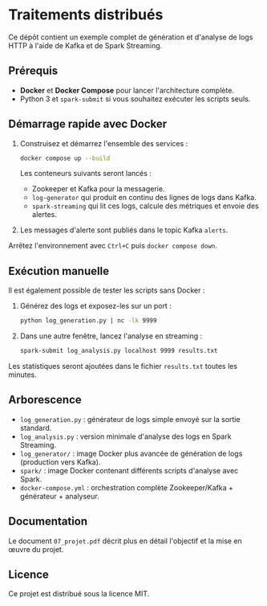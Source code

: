 # Traitements distribués

Ce dépôt contient un exemple complet de génération et d'analyse de logs HTTP à l'aide de Kafka et de Spark Streaming.

## Prérequis

- **Docker** et **Docker&nbsp;Compose** pour lancer l'architecture complète.
- Python 3 et `spark-submit` si vous souhaitez exécuter les scripts seuls.

## Démarrage rapide avec Docker

1. Construisez et démarrez l'ensemble des services :

   ```bash
   docker compose up --build
   ```

   Les conteneurs suivants seront lancés :

   - Zookeeper et Kafka pour la messagerie.
   - `log-generator` qui produit en continu des lignes de logs dans Kafka.
   - `spark-streaming` qui lit ces logs, calcule des métriques et envoie des alertes.

2. Les messages d'alerte sont publiés dans le topic Kafka `alerts`.

Arrêtez l'environnement avec `Ctrl+C` puis `docker compose down`.

## Exécution manuelle

Il est également possible de tester les scripts sans Docker :

1. Générez des logs et exposez-les sur un port :

   ```bash
   python log_generation.py | nc -lk 9999
   ```

2. Dans une autre fenêtre, lancez l'analyse en streaming :

   ```bash
   spark-submit log_analysis.py localhost 9999 results.txt
   ```

Les statistiques seront ajoutées dans le fichier `results.txt` toutes les minutes.

## Arborescence

- `log_generation.py` : générateur de logs simple envoyé sur la sortie standard.
- `log_analysis.py` : version minimale d'analyse des logs en Spark Streaming.
- `log_generator/` : image Docker plus avancée de génération de logs (production vers Kafka).
- `spark/` : image Docker contenant différents scripts d'analyse avec Spark.
- `docker-compose.yml` : orchestration complète Zookeeper/Kafka + générateur + analyseur.

## Documentation

Le document `07_projet.pdf` décrit plus en détail l'objectif et la mise en œuvre du projet.

## Licence

Ce projet est distribué sous la licence MIT.
